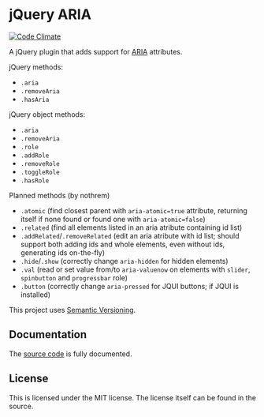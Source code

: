 # jQuery ARIA

[![Code Climate](https://codeclimate.com/github/nothrem/jquery-aria.png)](https://codeclimate.com/github/nothrem/jquery-aria)

A jQuery plugin that adds support for [ARIA](http://www.w3.org/WAI/intro/aria) attributes.

jQuery methods:
  * `.aria`
  * `.removeAria`
  * `.hasAria`

jQuery object methods:
  * `.aria`
  * `.removeAria`
  * `.role` 
  * `.addRole`
  * `.removeRole`
  * `.toggleRole`
  * `.hasRole`

Planned methods (by nothrem)
  * `.atomic` (find closest parent with `aria-atomic=true` attribute, returning itself if none found or found one with `aria-atomic=false`)
  * `.related` (find all elements listed in an aria atribute containing id list)
  * `.addRelated`/`.removeRelated` (edit an aria atribute with id list; should support both adding ids and whole elements, even without ids, generating ids on-the-fly)
  * `.hide`/`.show` (correctly change `aria-hidden` for hidden elements)
  * `.val` (read or set value from/to `aria-valuenow` on elements with `slider`, `spinbutton` and `progressbar` role)
  * `.button` (correctly change `aria-pressed` for JQUI buttons; if JQUI is installed)


This project uses [Semantic Versioning](http://semver.org/).

## Documentation

The [source code](https://github.com/nothrem/jquery-aria/blob/master/src/jquery.aria.js) is fully documented.

## License

This is licensed under the MIT license. The license itself can be found in the source.
